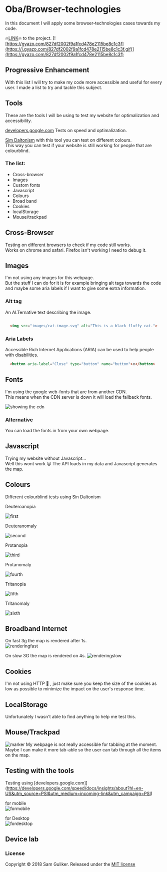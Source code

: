 # Oba/Browser-technologies
In this document I will apply some browser-technologies cases
towards my code.  

:fire:[LINK](https://sam-guliker.github.io/oba/):fire: to the project.
[![https://gyazo.com/827df2002f9a1fcd478e2115be8c1c3f](https://i.gyazo.com/827df2002f9a1fcd478e2115be8c1c3f.gif)](https://gyazo.com/827df2002f9a1fcd478e2115be8c1c3f)  

## Progressive Enhancement
With this list I will try to make my code more accessible and useful for every user.  I made a list to try and tackle this subject.

## Tools
These are the tools I will be using to test my website for optimalization and accessibility.  

[developers.google.com](https://developers.google.com/speed/docs/insights/about?hl=en-US&utm_source=PSI&utm_medium=incoming-link&utm_campaign=PSI) Tests on speed and optimalization.  

[Sim Daltonism](https://itunes.apple.com/us/app/sim-daltonism/id693112260?mt=12) with this tool you can test on different colours.  
This way you can test if your website is still working for people that are colourblind.  

### The list:
* Cross-browser
* Images
* Custom fonts
* Javascript
* Colours
* Broad band
* Cookies
* localStorage
* Mouse/trackpad

## Cross-Browser
Testing on different browsers to check if my code still works.  
Works on chrome and safari. Firefox isn't working I need to debug it.

## Images
I'm not using any images for this webpage.    
But the stuff I can do for it is for example bringing  alt tags towards the code and maybe some aria labels if  I want to give some extra information.  

### Alt tag
An ALTernative text describing the image.

```HTML

  <img src="images/cat-image.svg" alt="This is a black fluffy cat.">

```

### Aria Labels
Accessible Rich Internet Applications (ARIA) can be used to help people with disabilities.


```HTML
  <button aria-label="Close" type="button" name="button">x</button>
```

## Fonts
I'm using the google web-fonts that are from another CDN.  
This means when the CDN server is down it will load the fallback fonts.  

![showing the cdn](images/webfonts.png)

### Alternative
You can load the fonts in from your own webpage.  

## Javascript
Trying my website without Javascript...  
Well this wont work :pensive:  The API loads in my data
and Javascript generates the map.

## Colours
Different colourblind tests using Sin Daltonism  

Deuteroanopia  

![first](images/1.png)  

Deuteranomaly  

![second](images/2.png)  

Protanopia  

![third](images/3.png)  

Protanomaly  

![fourth](images/4.png)  

Tritanopia  

![fifth](images/5.png)  

Tritanomaly

![sixth](images/6.png)  

## Broadband Internet
On fast 3g the map is rendered after 1s.  
![renderingfast](images/fast3g.png)  

On slow 3G the map is rendered on 4s.
![renderingslow](images/slow3g.png)  

## Cookies
I'm not using HTTP :cookie: , just make sure you keep the size  of the cookies as low as possible to minimize the impact  on the user's response time.

## LocalStorage
Unfortunately I wasn't able to find anything to help me test this.

## Mouse/Trackpad
![marker](images/marker.png)
My webpage is not really accessible for tabbing at the moment.   
Maybe I can make it more tab-able so the user can tab  through all the items on the map.


## Testing with the tools
Testing using [developers.google.com]](https://developers.google.com/speed/docs/insights/about?hl=en-US&utm_source=PSI&utm_medium=incoming-link&utm_campaign=PSI)

for mobile  
![formobile](images/mobiletest.png)

for Desktop  
![fordesktop](images/desktoptest.png)

## Device lab

### License
Copyright © 2018 Sam Guliker. Released under the [MIT license](https://opensource.org/licenses/MIT)

